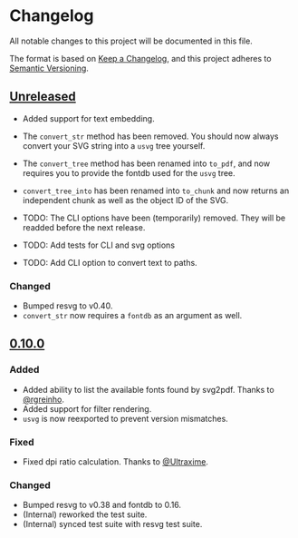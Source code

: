 # Changelog

All notable changes to this project will be documented in this file.

The format is based on [Keep a Changelog](https://keepachangelog.com/en/1.1.0/),
and this project adheres to [Semantic Versioning](https://semver.org/spec/v2.0.0.html).

## [Unreleased]
- Added support for text embedding.
- The `convert_str` method has been removed. You should now always convert your SVG string into a `usvg` 
 tree yourself.
- The `convert_tree` method has been renamed into `to_pdf`, and now requires you to provide the fontdb
 used for the `usvg` tree.
- `convert_tree_into` has been renamed into `to_chunk` and now returns an independent chunk as well
 as the object ID of the SVG.

- TODO: The CLI options have been (temporarily) removed. They will be readded before the next release.
- TODO: Add tests for CLI and svg options
- TODO: Add CLI option to convert text to paths.

### Changed
- Bumped resvg to v0.40.
- `convert_str` now requires a `fontdb` as an argument as well.

## [0.10.0]

### Added
- Added ability to list the available fonts found by svg2pdf. Thanks to [@rgreinho](https://github.com/rgreinho).
- Added support for filter rendering.
- `usvg` is now reexported to prevent version mismatches.

### Fixed
- Fixed dpi ratio calculation. Thanks to [@Ultraxime](https://github.com/Ultraxime).

### Changed
- Bumped resvg to v0.38 and fontdb to 0.16.
- (Internal) reworked the test suite.
- (Internal) synced test suite with resvg test suite.

[Unreleased]: https://github.com/typst/svg2pdf/compare/v0.10.0...HEAD
[0.10.0]: https://github.com/typst/svg2pdf/compare/v0.9.1...v0.10.0

